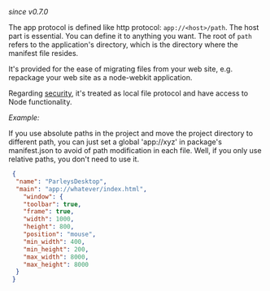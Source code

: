 _since v0.7.0_

The app protocol is defined like http protocol: `app://<host>/path`. The host part is essential. You can define it to anything you want. The root of `path` refers to the application's directory, which is the directory where the manifest file resides.

It's provided for the ease of migrating files from your web site, e.g. repackage your web site as a node-webkit application.

Regarding [security](Security), it's treated as local file protocol and have access to Node functionality. 

_Example:_

If you use absolute paths in the project and move the project directory to different path, you can just set a global 'app://xyz' in package's manifest.json to avoid of path modification in each file. Well, if you only use relative paths, you don't need to use it.

```json
 {
  "name": "ParleysDesktop",
  "main": "app://whatever/index.html",
    "window": {
    "toolbar": true,
    "frame": true,
    "width": 1000,
    "height": 800,
    "position": "mouse",
    "min_width": 400,
    "min_height": 200,
    "max_width": 8000,
    "max_height": 8000
  }
 }
```